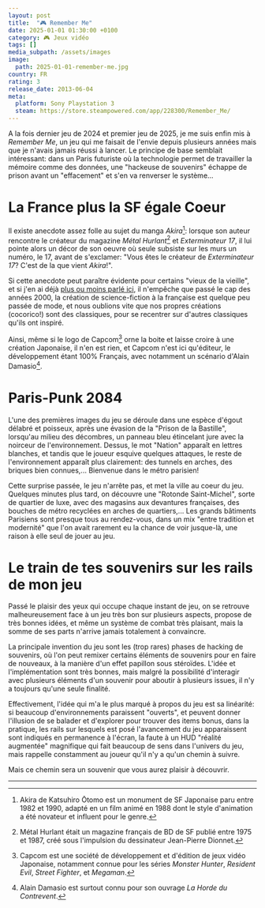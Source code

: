 ```yaml
---
layout: post
title:  "🎮 Remember Me"
date: 2025-01-01 01:30:00 +0100
category: 🎮 Jeux vidéo
tags: []
media_subpath: /assets/images
image:
  path: 2025-01-01-remember-me.jpg
country: FR
rating: 3
release_date: 2013-06-04
meta:
  platform: Sony Playstation 3
  steam: https://store.steampowered.com/app/228300/Remember_Me/
---
```


A la fois dernier jeu de 2024 et premier jeu de 2025, je me suis enfin mis à *Remember Me*, un jeu qui me faisait de l'envie depuis plusieurs années mais que je n'avais jamais réussi à lancer. Le principe de base semblait intéressant: dans un Paris futuriste où la technologie permet de travailler la mémoire comme des données, une "hackeuse de souvenirs" échappe de prison avant un "effacement" et s'en va renverser le système...

# La France plus la SF égale Coeur

Il existe anecdote assez folle au sujet du manga *Akira*[^1]: lorsque son auteur rencontre le créateur du magazine *Métal Hurlant*[^2] et *Exterminateur 17*, il lui pointe alors un décor de son oeuvre où seule subsiste sur les murs un numéro, le 17, avant de s'exclamer: "Vous êtes le créateur de *Exterminateur 17*? C'est de la que vient *Akira*!".

Si cette anecdote peut paraître évidente pour certains "vieux de la vieille", et si j'en ai déjà [plus ou moins parlé ici](/posts/eric-chahi-welcome-to-another-world/), il n'empêche que passé le cap des années 2000, la création de science-fiction à la française est quelque peu passée de mode, et nous oublions vite que nos propres créations (cocorico!) sont des classiques, pour se recentrer sur d'autres classiques qu'ils ont inspiré.

Ainsi, même si le logo de Capcom[^3] orne la boite et laisse croire à une création Japonaise, il n'en est rien, et Capcom n'est ici qu'éditeur, le développement étant 100% Français, avec notamment un scénario d'Alain Damasio[^4].

# Paris-Punk 2084

L'une des premières images du jeu se déroule dans une espèce d'égout délabré et poisseux, après une évasion de la "Prison de la Bastille", lorsqu'au milieu des décombres, un panneau bleu étincelant jure avec la noirceur de l'environnement. Dessus, le mot "Nation" apparaît en lettres blanches, et tandis que le joueur esquive quelques attaques, le reste de l'environnement apparaît plus clairement: des tunnels en arches, des briques bien connues,... Bienvenue dans le métro parisien!

Cette surprise passée, le jeu n'arrête pas, et met la ville au coeur du jeu. Quelques minutes plus tard, on découvre une "Rotonde Saint-Michel", sorte de quartier de luxe, avec des magasins aux devantures françaises, des bouches de métro recyclées en arches de quartiers,... Les grands bâtiments Parisiens sont presque tous au rendez-vous, dans un mix "entre tradition et modernité" que l'on avait rarement eu la chance de voir jusque-là, une raison à elle seul de jouer au jeu.

# Le train de tes souvenirs sur les rails de mon jeu

Passé le plaisir des yeux qui occupe chaque instant de jeu, on se retrouve malheureusement face à un jeu très bon sur plusieurs aspects, propose de très bonnes idées, et même un système de combat très plaisant, mais la somme de ses parts n'arrive jamais totalement à convaincre.

La principale invention du jeu sont les (trop rares) phases de hacking de souvenirs, où l'on peut remixer certains éléments de souvenirs pour en faire de nouveaux, à la manière d'un effet papillon sous stéroïdes. L'idée et l'implémentation sont très bonnes, mais malgré la possibilité d'interagir avec plusieurs éléments d'un souvenir pour aboutir à plusieurs issues, il n'y a toujours qu'une seule finalité.

Effectivement, l'idée qui m'a le plus marqué à propos du jeu est sa linéarité: si beaucoup d'environnements paraissent "ouverts", et peuvent donner l'illusion de se balader et d'explorer pour trouver des items bonus, dans la pratique, les rails sur lesquels est posé l'avancement du jeu apparaissent sont indiqués en permanence à l'écran, la faute à un HUD "réalité augmentée" magnifique qui fait beaucoup de sens dans l'univers du jeu, mais rappelle constamment au joueur qu'il n'y a qu'un chemin à suivre.

Mais ce chemin sera un souvenir que vous aurez plaisir à découvrir.

* * *
[^1]: <span><wiki page="Akira (manga)">Akira</wiki></span> de <wiki>Katsuhiro Ōtomo</wiki> est un monument de SF Japonaise paru entre 1982 et 1990, adapté en un film animé en 1988 dont le style d'animation a été novateur et influent pour le genre.
[^2]: <span><wiki>Métal Hurlant</wiki></span> était un magazine français de BD de SF publié entre 1975 et 1987, créé sous l'impulsion du dessinateur <wiki>Jean-Pierre Dionnet</wiki>.
[^3]: <span><wiki>Capcom</wiki></span> est une société de développement et d'édition de jeux vidéo Japonaise, notamment connue pour les séries *Monster Hunter*, *Resident Evil*, *Street Fighter*, et *Megaman*.
[^4]: <wiki>Alain Damasio</wiki> est surtout connu pour son ouvrage *La Horde du Contrevent*.
